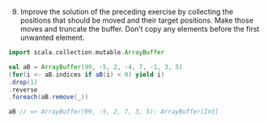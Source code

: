 9. Improve the solution of the preceding exercise by collecting the positions that should be moved and their target positions. Make those moves and truncate the buffer. Don’t copy any elements before the first unwanted element.

```scala
import scala.collection.mutable.ArrayBuffer

val aB = ArrayBuffer(99, -5, 2, -4, 7, -1, 3, 5)
(for(i <- aB.indices if aB(i) < 0) yield i)
.drop(1)
.reverse
.foreach(aB.remove(_))

aB // => ArrayBuffer(99, -5, 2, 7, 3, 5): ArrayBuffer[Int]
```
